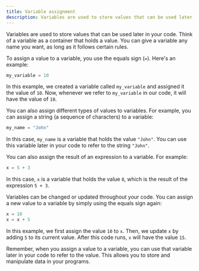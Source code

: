 ```yaml
---
title: Variable assignment
description: Variables are used to store values that can be used later in your code. Think of a variable as a container that holds a value. You can give a variable any name you want, as long as it follows certain rules.
---
```


Variables are used to store values that can be used later in your code. Think of a variable as a container that holds a value. You can give a variable any name you want, as long as it follows certain rules.

To assign a value to a variable, you use the equals sign (`=`). Here's an example:

```python
my_variable = 10
```

In this example, we created a variable called `my_variable` and assigned it the value of `10`. Now, whenever we refer to `my_variable` in our code, it will have the value of `10`.

You can also assign different types of values to variables. For example, you can assign a string (a sequence of characters) to a variable:

```python
my_name = "John"
```

In this case, `my_name` is a variable that holds the value `"John"`. You can use this variable later in your code to refer to the string `"John"`.

You can also assign the result of an expression to a variable. For example:

```python
x = 5 + 3
```

In this case, `x` is a variable that holds the value `8`, which is the result of the expression `5 + 3`.

Variables can be changed or updated throughout your code. You can assign a new value to a variable by simply using the equals sign again:

```python
x = 10
x = x + 5
```

In this example, we first assign the value `10` to `x`. Then, we update `x` by adding `5` to its current value. After this code runs, `x` will have the value `15`.

Remember, when you assign a value to a variable, you can use that variable later in your code to refer to the value. This allows you to store and manipulate data in your programs.
